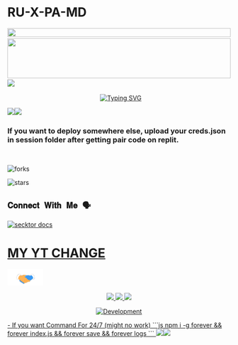 
# RU-X-PA-MD

<img src="https://i.imgur.com/dBaSKWF.gif" height="20" width="100%">
<img src="https://i.imgur.com/dBaSKWF.gif" height="90" width="100%">

<img src="https://telegra.ph/file/0aa53d084024368c3bf14.jpg"/> 
<p align="center">
  <a href="https://wa.me/+94723423602?text=𝑯𝒆𝒚_𝑻𝒉𝒖𝒅𝒖❣️🐰"><img src="https://readme-typing-svg.demolab.com?font=EB+Garamond&weight=800&size=28&duration=4000&pause=1000&random=false&width=435&lines=+_____PODDA_BOT_V1_____;RAVIDU+X+PODDA+WA+BOT;DEVELOPED+BY+RAVIDUSARANGA;REALESE+DATE+21%2F6%2F2024." alt="Typing SVG" /></a>
</p>
<a><img src='https://i.imgur.com/dBaSKWF.gif'/></a><a><img src='https://i.imgur.com/dBaSKWF.gif'/></a>

### If you want to deploy somewhere else, upload your creds.json in session folder after getting pair code on replit. 
<br>

![forks](https://img.shields.io/github/forks/prabathLK/PRABATH_MD?label=Forks&style=social)

![stars](https://img.shields.io/github/stars/prabathLK/PRABATH_MD?style=social)


## ```𝐂𝐨𝐧𝐧𝐞𝐜𝐭 𝐖𝐢𝐭𝐡 𝐌𝐞 🗣️```

  <p align="">  
  <a href="https://youtube.com/@podda_modz?si=Doid3NAVnlciD5_6">
    <img alt="secktor docs" height="150" src="https://github.com/Ravidu-Sri/Photo_Url/blob/main/1725085273175.jpg">
    <h1 align=""> MY YT CHANGE </h1>
  </a>
</p>  
<img src="https://github.com/0xAbdulKhalid/0xAbdulKhalid/raw/main/assets/mdImages/handshake.gif" width ="80"></h1> 
<br> 
<p align="center">
 <a href="https://wa.me/+94723423602?text=𝑯𝒆𝒚_𝑻𝒉𝒖𝒅𝒖❣️🐰"><img src="https://img.shields.io/badge/Contact David-25D366?style=for-the-badge&logo=whatsapp&logoColor=white" /> 
  <a href="https://whatsapp.com/channel/0029ValNalNHrDZjY0PNxn0F"><img src="https://img.shields.io/badge/Join Official Channel-25D366?style=for-the-badge&logo=whatsapp&logoColor=ff000000" />
<a href="https://youtube.com/@podda_modz?si=Doid3NAVnlciD5_6"><img src="https://img.shields.io/badge/Subscribe-ff0000?style=for-the-badge&logo=youtube&logoColor=ff000000&link=https://youtube.com/@podda_modz?si=Doid3NAVnlciD5_6" /><br>
<p align="center">
<img alt="Development" width="400" src="https://media2.giphy.com/media/9WC8WTZsFxkRi/giphy.gif?cid=6c09b9523l8k1f099k9c2fsysftvpdw3meyzewyumqdzctsc&ep=v1_internal_gif_by_id&rid=giphy.gif&ct=g?cid=6c09b952fmzfasokm01ng67l5ig3ggionj011ykg4tyyq24j&ep=v1_internal_gif_by_id&rid=giphy.gif&ct=v?cid=6c09b952xu6syi1fyqfyc04wcfk0qvqe8fd7sop136zxfjyn&ep=v1_internal_gif_by_id&rid=giphy.gif&ct=g" /> </p>
 - If you want Command For 24/7 (might no work) 
```js
npm i -g forever && forever index.js && forever save && forever logs
```
<a><img src='https://i.imgur.com/LyHic3i.gif'/></a><a><img src='https://i.imgur.com/LyHic3i.gif'/></a>
<p align="center">
